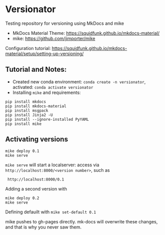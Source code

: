 # Versionator

Testing repository for versioning using MkDocs and mike

- MkDocs Material Theme: https://squidfunk.github.io/mkdocs-material/
- mike: https://github.com/jimporter/mike

Configuration tutorial: https://squidfunk.github.io/mkdocs-material/setup/setting-up-versioning/

## Tutorial and Notes:

- Created new conda environment: `conda create -n versionator`, activated: `conda activate versionator`
- Installing `mike` and requirements: 

```
pip install mkdocs
pip install mkdocs-material
pip install msgpack
pip install Jinja2 -U
pip install --ignore-installed PyYAML
pip install mike
```

## Activating versions

```
mike deploy 0.1
mike serve
```
`mike serve` will start a localserver: access via `http://localhost:8000/<version number>`, such as

```
 http://localhost:8000/0.1
```

Adding a second version with

```
mike deploy 0.2
mike serve
```

Defining defauilt with `mike set-default 0.1`


mike pushes to gh-pages directly. mk-docs will overwrite these changes, and that is why you never saw them.